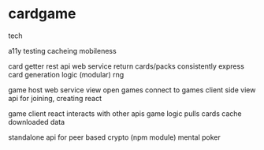 # cardgame

tech

a11y
testing
cacheing
mobileness

card getter rest api web service
    return cards/packs consistently
    express
    card generation logic (modular)
    rng

game host web service
    view open games
    connect to games
    client side view
    api for joining, creating
    react

game client
    react
    interacts with other apis
    game logic
    pulls cards
    cache downloaded data

standalone api for peer based crypto (npm module)
    mental poker